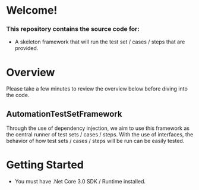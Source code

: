 # Welcome!

### This repository contains the source code for:
- A skeleton framework that will run the test set / cases / steps that are provided.

# Overview
Please take a few minutes to review the overview below before diving into the code.

## AutomationTestSetFramework
Through the use of dependency injection, we aim to use this framework as the central runner of test sets / cases / steps.
With the use of interfaces, the behavior of how test sets / cases / steps will be run can be easily tested.

# Getting Started
* You must have .Net Core 3.0 SDK / Runtime installed.